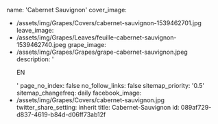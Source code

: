 name: 'Cabernet Sauvignon'
cover_image:
  - /assets/img/Grapes/Covers/cabernet-sauvignon-1539462701.jpg
leave_image:
  - /assets/img/Grapes/Leaves/feuille-cabernet-sauvignon-1539462740.jpeg
grape_image:
  - /assets/img/Grapes/Grapes/grape-cabernet-sauvignon.jpeg
description: '<p>EN</p>'
page_no_index: false
no_follow_links: false
sitemap_priority: '0.5'
sitemap_changefreq: daily
facebook_image:
  - /assets/img/Grapes/Covers/cabernet-sauvignon.jpg
twitter_share_setting: inherit
title: Cabernet-Sauvignon
id: 089af729-d837-4619-b84d-d06ff73ab12f
